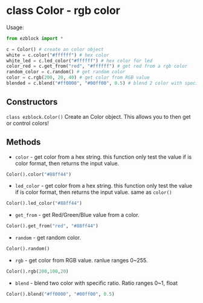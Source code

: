 # class Color - rgb color

Usage:
```python
from ezblock import *

c = Color() # create an color object
white = c.color("#ffffff") # hex color
white_led = c.led_color("#ffffff") # hex color for led
color_red = c.get_from("red", "#ffffff") # get red from a rgb color
random_color = c.random() # get random color
color = c.rgb(200, 20, 40) # get color from RGB value
blended = c.blend("#ff0000", "#00ff00", 0.5) # blend 2 color with specific ratio 
```
## Constructors
```class ezblock.Color()```
Create an Color object. This allows you to then get or control colors!

## Methods
- `color` - get color from a hex string. this function only test the value if is color format, then returns the input value.
```python
Color().color("#88ff44")
```
- `led_color` - get color from a hex string. this function only test the value if is color format, then returns the input value. same as `color()`
```python
Color().led_color("#88ff44")
```
- `get_from` - get Red/Green/Blue value from a color.
```python
Color().get_from("red", "#88ff44")
```
- `random` - get random color.
```python
Color().random()
```
- `rgb` - get color from RGB value. ranlue ranges 0~255.
```python
Color().rgb(200,100,20)
```
- `blend` - blend two color with specific ratio. Ratio ranges 0~1, float
```python
Color().blend("#ff0000", "#00ff00", 0.5)
```